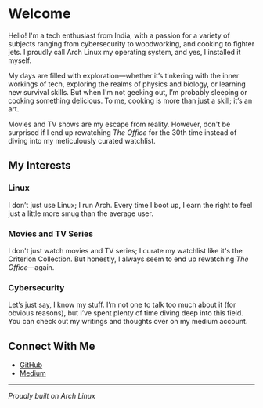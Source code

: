 # Welcome 

Hello! I'm a tech enthusiast from India, with a passion for a variety of subjects ranging from cybersecurity to woodworking, and cooking to fighter jets. I proudly call Arch Linux my operating system, and yes, I installed it myself.

My days are filled with exploration—whether it’s tinkering with the inner workings of tech, exploring the realms of physics and biology, or learning new survival skills. But when I'm not geeking out, I’m probably sleeping or cooking something delicious. To me, cooking is more than just a skill; it’s an art.

Movies and TV shows are my escape from reality. However, don't be surprised if I end up rewatching *The Office* for the 30th time instead of diving into my meticulously curated watchlist.

## My Interests

### Linux
I don’t just use Linux; I run Arch. Every time I boot up, I earn the right to feel just a little more smug than the average user.

### Movies and TV Series
I don't just watch movies and TV series; I curate my watchlist like it's the Criterion Collection. But honestly, I always seem to end up rewatching *The Office*—again.

### Cybersecurity
Let’s just say, I know my stuff. I’m not one to talk too much about it (for obvious reasons), but I’ve spent plenty of time diving deep into this field. You can check out my writings and thoughts over on my medium account.

## Connect With Me

- [GitHub](https://github.com/yourusername)
- [Medium](https://medium.com/@yashwant1)

---
*Proudly built on Arch Linux*
